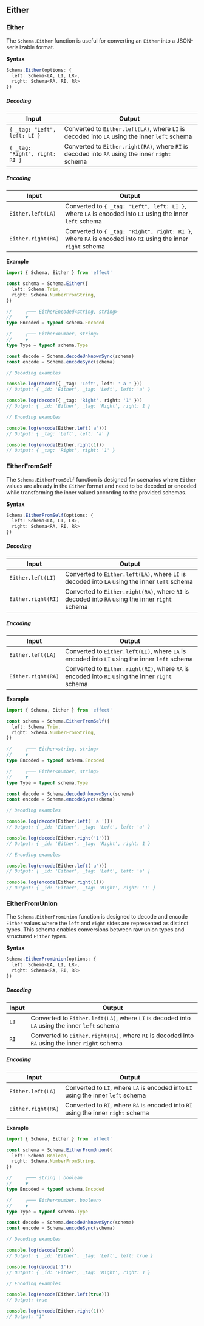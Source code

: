 ## Either

### Either

The `Schema.Either` function is useful for converting an `Either` into a JSON-serializable format.

**Syntax**

```ts showLineNumbers=false
Schema.Either(options: {
  left: Schema<LA, LI, LR>,
  right: Schema<RA, RI, RR>
})
```

##### Decoding

| Input                          | Output                                                                                          |
| ------------------------------ | ----------------------------------------------------------------------------------------------- |
| `{ _tag: "Left", left: LI }`   | Converted to `Either.left(LA)`, where `LI` is decoded into `LA` using the inner `left` schema   |
| `{ _tag: "Right", right: RI }` | Converted to `Either.right(RA)`, where `RI` is decoded into `RA` using the inner `right` schema |

##### Encoding

| Input              | Output                                                                                                      |
| ------------------ | ----------------------------------------------------------------------------------------------------------- |
| `Either.left(LA)`  | Converted to `{ _tag: "Left", left: LI }`, where `LA` is encoded into `LI` using the inner `left` schema    |
| `Either.right(RA)` | Converted to `{ _tag: "Right", right: RI }`, where `RA` is encoded into `RI` using the inner `right` schema |

**Example**

```ts twoslash
import { Schema, Either } from 'effect'

const schema = Schema.Either({
  left: Schema.Trim,
  right: Schema.NumberFromString,
})

//     ┌─── EitherEncoded<string, string>
//     ▼
type Encoded = typeof schema.Encoded

//     ┌─── Either<number, string>
//     ▼
type Type = typeof schema.Type

const decode = Schema.decodeUnknownSync(schema)
const encode = Schema.encodeSync(schema)

// Decoding examples

console.log(decode({ _tag: 'Left', left: ' a ' }))
// Output: { _id: 'Either', _tag: 'Left', left: 'a' }

console.log(decode({ _tag: 'Right', right: '1' }))
// Output: { _id: 'Either', _tag: 'Right', right: 1 }

// Encoding examples

console.log(encode(Either.left('a')))
// Output: { _tag: 'Left', left: 'a' }

console.log(encode(Either.right(1)))
// Output: { _tag: 'Right', right: '1' }
```

### EitherFromSelf

The `Schema.EitherFromSelf` function is designed for scenarios where `Either` values are already in the `Either` format and need to be decoded or encoded while transforming the inner valued according to the provided schemas.

**Syntax**

```ts showLineNumbers=false
Schema.EitherFromSelf(options: {
  left: Schema<LA, LI, LR>,
  right: Schema<RA, RI, RR>
})
```

##### Decoding

| Input              | Output                                                                                          |
| ------------------ | ----------------------------------------------------------------------------------------------- |
| `Either.left(LI)`  | Converted to `Either.left(LA)`, where `LI` is decoded into `LA` using the inner `left` schema   |
| `Either.right(RI)` | Converted to `Either.right(RA)`, where `RI` is decoded into `RA` using the inner `right` schema |

##### Encoding

| Input              | Output                                                                                          |
| ------------------ | ----------------------------------------------------------------------------------------------- |
| `Either.left(LA)`  | Converted to `Either.left(LI)`, where `LA` is encoded into `LI` using the inner `left` schema   |
| `Either.right(RA)` | Converted to `Either.right(RI)`, where `RA` is encoded into `RI` using the inner `right` schema |

**Example**

```ts twoslash
import { Schema, Either } from 'effect'

const schema = Schema.EitherFromSelf({
  left: Schema.Trim,
  right: Schema.NumberFromString,
})

//     ┌─── Either<string, string>
//     ▼
type Encoded = typeof schema.Encoded

//     ┌─── Either<number, string>
//     ▼
type Type = typeof schema.Type

const decode = Schema.decodeUnknownSync(schema)
const encode = Schema.encodeSync(schema)

// Decoding examples

console.log(decode(Either.left(' a ')))
// Output: { _id: 'Either', _tag: 'Left', left: 'a' }

console.log(decode(Either.right('1')))
// Output: { _id: 'Either', _tag: 'Right', right: 1 }

// Encoding examples

console.log(encode(Either.left('a')))
// Output: { _id: 'Either', _tag: 'Left', left: 'a' }

console.log(encode(Either.right(1)))
// Output: { _id: 'Either', _tag: 'Right', right: '1' }
```

### EitherFromUnion

The `Schema.EitherFromUnion` function is designed to decode and encode `Either` values where the `left` and `right` sides are represented as distinct types. This schema enables conversions between raw union types and structured `Either` types.

**Syntax**

```ts showLineNumbers=false
Schema.EitherFromUnion(options: {
  left: Schema<LA, LI, LR>,
  right: Schema<RA, RI, RR>
})
```

##### Decoding

| Input | Output                                                                                          |
| ----- | ----------------------------------------------------------------------------------------------- |
| `LI`  | Converted to `Either.left(LA)`, where `LI` is decoded into `LA` using the inner `left` schema   |
| `RI`  | Converted to `Either.right(RA)`, where `RI` is decoded into `RA` using the inner `right` schema |

##### Encoding

| Input              | Output                                                                            |
| ------------------ | --------------------------------------------------------------------------------- |
| `Either.left(LA)`  | Converted to `LI`, where `LA` is encoded into `LI` using the inner `left` schema  |
| `Either.right(RA)` | Converted to `RI`, where `RA` is encoded into `RI` using the inner `right` schema |

**Example**

```ts twoslash
import { Schema, Either } from 'effect'

const schema = Schema.EitherFromUnion({
  left: Schema.Boolean,
  right: Schema.NumberFromString,
})

//     ┌─── string | boolean
//     ▼
type Encoded = typeof schema.Encoded

//     ┌─── Either<number, boolean>
//     ▼
type Type = typeof schema.Type

const decode = Schema.decodeUnknownSync(schema)
const encode = Schema.encodeSync(schema)

// Decoding examples

console.log(decode(true))
// Output: { _id: 'Either', _tag: 'Left', left: true }

console.log(decode('1'))
// Output: { _id: 'Either', _tag: 'Right', right: 1 }

// Encoding examples

console.log(encode(Either.left(true)))
// Output: true

console.log(encode(Either.right(1)))
// Output: "1"
```
